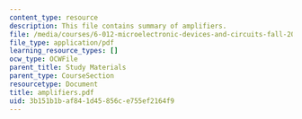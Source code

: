 ```yaml
---
content_type: resource
description: This file contains summary of amplifiers.
file: /media/courses/6-012-microelectronic-devices-and-circuits-fall-2005/3b151b1baf841d45856ce755ef2164f9_amplifiers.pdf
file_type: application/pdf
learning_resource_types: []
ocw_type: OCWFile
parent_title: Study Materials
parent_type: CourseSection
resourcetype: Document
title: amplifiers.pdf
uid: 3b151b1b-af84-1d45-856c-e755ef2164f9
---
```

